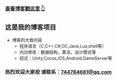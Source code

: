 ### [查看博客戳这里 👆](http://kaifone.com)
## 这是我的博客项目

* 博客的大致内容
	* 程序语言（C,C++,C#,OC,Java,Lua,shell等）
	* 内功修炼：数据结构，算法，设计模式等
	* 招式：Unity,Cocos,iOS,Android,GameServer等
	
### 热烈欢迎大家投 请联系：744784681@qq.com

